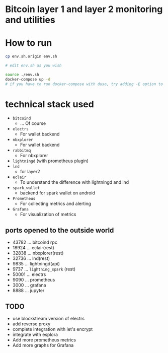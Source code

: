 # Bitcoin layer 1 and layer 2 monitoring and utilities


# How to run

```bash
cp env.sh.origin env.sh

# edit env.sh as you wish

source ./env.sh
docker-compose up -d
# if you have to run docker-compose with duso, try adding -E option to preserve environment variables
```

# technical stack used

* `bitcoind`
  * ... Of course
* `electrs`
  * For wallet backend
* `nbxplorer`
  * For wallet backend
* `rabbitmq`
  * For nbxplorer
* `lightningd` (with prometheus plugin)
* `lnd`
  * for layer2
* `eclair`
  * To understand the difference with lightningd and lnd
* `spark_wallet`
  * backend for spark wallet on android
* `Prometheus`
  * For collecting metrics and alerting
* `Grafana`
  * For visualization of metrics

## ports opened to the outside world

* 43782 ... bitcoind rpc 
* 18924 ... eclair(rest)
* 32838 ... nbxplorer(rest)
* 32736 ... lnd(rest)
* 9835 ... lightningd(api)
* 9737 ... `lightning_spark` (rest)
* 50001 ... electrs
* 9090 ... prometheus
* 3000 ... grafana
* 8888 ... jupyter

## TODO

* use blockstream version of electrs
* add reverse proxy
* complete integration with let's encrypt
* integrate with esplora
* Add more prometheus metrics
* Add more graphs for Grafana
